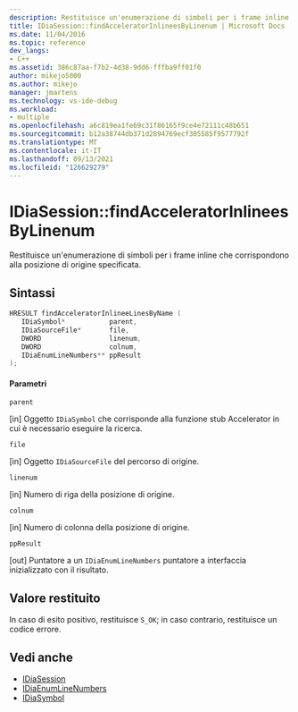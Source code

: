 ```yaml
---
description: Restituisce un'enumerazione di simboli per i frame inline che corrispondono alla posizione di origine specificata.
title: IDiaSession::findAcceleratorInlineesByLinenum | Microsoft Docs
ms.date: 11/04/2016
ms.topic: reference
dev_langs:
- C++
ms.assetid: 386c87aa-f7b2-4d38-9dd6-fffba9ff01f0
author: mikejo5000
ms.author: mikejo
manager: jmartens
ms.technology: vs-ide-debug
ms.workload:
- multiple
ms.openlocfilehash: a6c819ea1fe69c31f86165f9ce4e72111c48b651
ms.sourcegitcommit: b12a38744db371d2894769ecf305585f9577792f
ms.translationtype: MT
ms.contentlocale: it-IT
ms.lasthandoff: 09/13/2021
ms.locfileid: "126629279"
---
```

# <a name="idiasessionfindacceleratorinlineesbylinenum"></a>IDiaSession::findAcceleratorInlineesByLinenum
Restituisce un'enumerazione di simboli per i frame inline che corrispondono alla posizione di origine specificata.

## <a name="syntax"></a>Sintassi

```C++
HRESULT findAcceleratorInlineeLinesByName ( 
   IDiaSymbol*           parent,
   IDiaSourceFile*       file,
   DWORD                 linenum,
   DWORD                 colnum,
   IDiaEnumLineNumbers** ppResult
);
```

#### <a name="parameters"></a>Parametri
 `parent`

[in] Oggetto `IDiaSymbol` che corrisponde alla funzione stub Accelerator in cui è necessario eseguire la ricerca.

 `file`

[in] Oggetto `IDiaSourceFile` del percorso di origine.

 `linenum`

[in] Numero di riga della posizione di origine.

 `colnum`

[in] Numero di colonna della posizione di origine.

 `ppResult`

[out] Puntatore a un `IDiaEnumLineNumbers` puntatore a interfaccia inizializzato con il risultato.

## <a name="return-value"></a>Valore restituito
 In caso di esito positivo, restituisce `S_OK`; in caso contrario, restituisce un codice errore.

## <a name="see-also"></a>Vedi anche
- [IDiaSession](../../debugger/debug-interface-access/idiasession.md)
- [IDiaEnumLineNumbers](../../debugger/debug-interface-access/idiaenumlinenumbers.md)
- [IDiaSymbol](../../debugger/debug-interface-access/idiasymbol.md)
